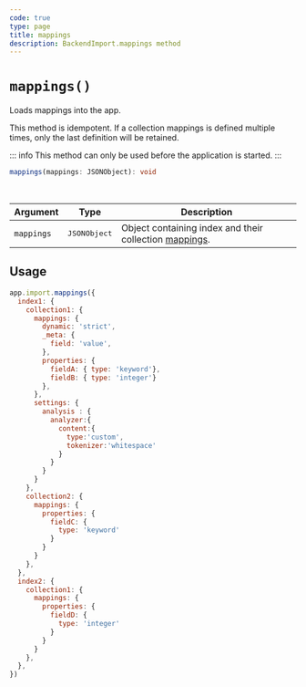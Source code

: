 ```yaml
---
code: true
type: page
title: mappings
description: BackendImport.mappings method
---
```


# `mappings()`

<SinceBadge version="auto-version" />
<CustomBadge type="error" text="Experimental: non-backward compatible changes or removal may occur in any future release."/>

Loads mappings into the app.

This method is idempotent. If a collection mappings is defined multiple times, only the last definition will be retained.

::: info
This method can only be used before the application is started.
:::

```ts
mappings(mappings: JSONObject): void
```

<br/>

| Argument   | Type                  | Description                   |
|------------|-----------------------|-------------------------------|
| `mappings` | <pre>JSONObject</pre> | Object containing index and their collection [mappings](/core/2/guides/main-concepts/data-storage#mappings-properties). |

## Usage

```js
app.import.mappings({
  index1: {
    collection1: {
      mappings: {
        dynamic: 'strict',
        _meta: {
          field: 'value',
        },
        properties: {
          fieldA: { type: 'keyword'},
          fieldB: { type: 'integer'}
        },
      },
      settings: {
        analysis : {
          analyzer:{
            content:{
              type:'custom',
              tokenizer:'whitespace'
            }
          }
        }
      }
    },
    collection2: {
      mappings: {
        properties: {
          fieldC: {
            type: 'keyword'
          }
        }
      }
    },
  },
  index2: {
    collection1: {
      mappings: {
        properties: {
          fieldD: {
            type: 'integer'
          }
        }
      }
    },
  },
})
```
